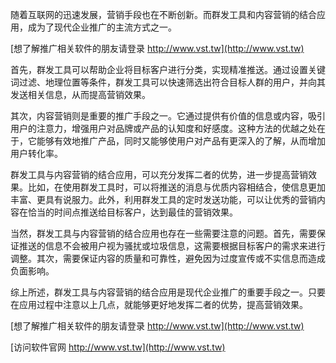 随着互联网的迅速发展，营销手段也在不断创新。而群发工具和内容营销的结合应用，成为了现代企业推广的主流方式之一。

[想了解推广相关软件的朋友请登录 http://www.vst.tw](http://www.vst.tw)

首先，群发工具可以帮助企业将目标客户进行分类，实现精准推送。通过设置关键词过滤、地理位置等条件，群发工具可以快速筛选出符合目标人群的用户，并向其发送相关信息，从而提高营销效果。

其次，内容营销则是重要的推广手段之一。它通过提供有价值的信息或内容，吸引用户的注意力，增强用户对品牌或产品的认知度和好感度。这种方法的优越之处在于，它能够有效地推广产品，同时又能够使用户对产品有更深入的了解，从而增加用户转化率。

群发工具与内容营销的结合应用，可以充分发挥二者的优势，进一步提高营销效果。比如，在使用群发工具时，可以将推送的消息与优质内容相结合，使信息更加丰富、更具有说服力。此外，利用群发工具的定时发送功能，可以让优秀的营销内容在恰当的时间点推送给目标客户，达到最佳的营销效果。

当然，群发工具与内容营销的结合应用也存在一些需要注意的问题。首先，需要保证推送的信息不会被用户视为骚扰或垃圾信息，这需要根据目标客户的需求来进行调整。其次，需要保证内容的质量和可靠性，避免因为过度宣传或不实信息而造成负面影响。

综上所述，群发工具与内容营销的结合应用是现代企业推广的重要手段之一。只要在应用过程中注意以上几点，就能够更好地发挥二者的优势，提高营销效果。

[想了解推广相关软件的朋友请登录 http://www.vst.tw](http://www.vst.tw)


[访问软件官网 http://www.vst.tw](http://www.vst.tw)
